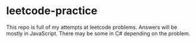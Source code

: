 # leetcode-practice

This repo is full of my attempts at leetcode problems. Answers will be mostly in JavaScript. There may be some in C# depending on the problem.
